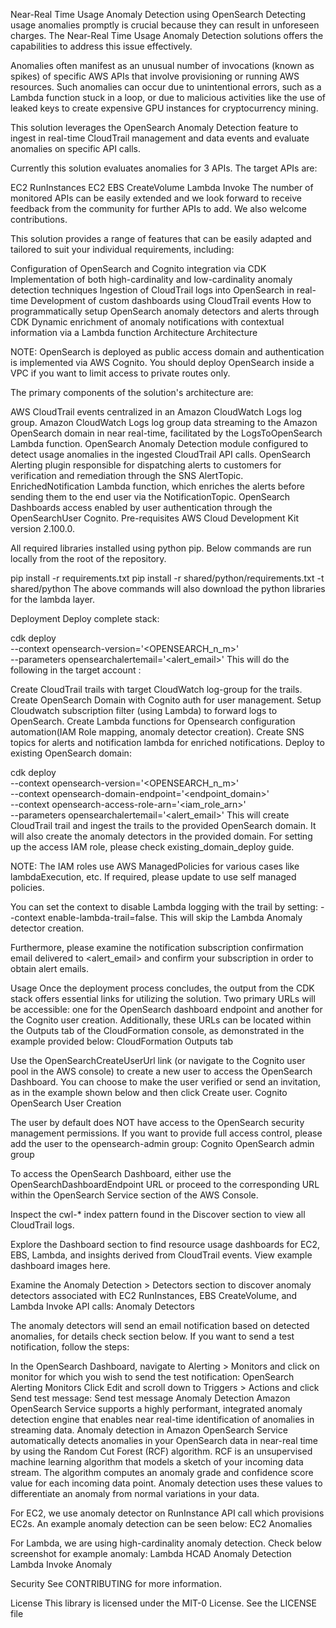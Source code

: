 Near-Real Time Usage Anomaly Detection using OpenSearch
Detecting usage anomalies promptly is crucial because they can result in unforeseen charges. The Near-Real Time Usage Anomaly Detection solutions offers the capabilities to address this issue effectively.

Anomalies often manifest as an unusual number of invocations (known as spikes) of specific AWS APIs that involve provisioning or running AWS resources. Such anomalies can occur due to unintentional errors, such as a Lambda function stuck in a loop, or due to malicious activities like the use of leaked keys to create expensive GPU instances for cryptocurrency mining.

This solution leverages the OpenSearch Anomaly Detection feature to ingest in real-time CloudTrail management and data events and evaluate anomalies on specific API calls.

Currently this solution evaluates anomalies for 3 APIs. The target APIs are:

EC2 RunInstances
EC2 EBS CreateVolume
Lambda Invoke
The number of monitored APIs can be easily extended and we look forward to receive feedback from the community for further APIs to add. We also welcome contributions.

This solution provides a range of features that can be easily adapted and tailored to suit your individual requirements, including:

Configuration of OpenSearch and Cognito integration via CDK
Implementation of both high-cardinality and low-cardinality anomaly detection techniques 
Ingestion of CloudTrail logs into OpenSearch in real-time
Development of custom dashboards using CloudTrail events
How to programmatically setup OpenSearch anomaly detectors and alerts through CDK
Dynamic enrichment of anomaly notifications with contextual information via a Lambda function
Architecture
Architecture

NOTE: OpenSearch is deployed as public access domain and authentication is implemented via AWS Cognito. You should deploy OpenSearch inside a VPC if you want to limit access to private routes only.

The primary components of the solution's architecture are:

AWS CloudTrail events centralized in an Amazon CloudWatch Logs log group.
Amazon CloudWatch Logs log group data streaming to the Amazon OpenSearch domain in near real-time, facilitated by the LogsToOpenSearch Lambda function.
OpenSearch Anomaly Detection module configured to detect usage anomalies in the ingested CloudTrail API calls.
OpenSearch Alerting plugin responsible for dispatching alerts to customers for verification and remediation through the SNS AlertTopic.
EnrichedNotification Lambda function, which enriches the alerts before sending them to the end user via the NotificationTopic.
OpenSearch Dashboards access enabled by user authentication through the OpenSearchUser Cognito.
Pre-requisites
AWS Cloud Development Kit version 2.100.0.

All required libraries installed using python pip. Below commands are run locally from the root of the repository.

pip install -r requirements.txt
pip install -r shared/python/requirements.txt -t shared/python 
The above commands will also download the python libraries for the lambda layer.

Deployment
Deploy complete stack:

cdk deploy \
--context opensearch-version='<OPENSEARCH_n_m>' \
--parameters opensearchalertemail='<alert_email>'
This will do the following in the target account :

Create CloudTrail trails with target CloudWatch log-group for the trails.
Create OpenSearch Domain with Cognito auth for user management.
Setup Cloudwatch subscription filter (using Lambda) to forward logs to OpenSearch.
Create Lambda functions for Opensearch configuration automation(IAM Role mapping, anomaly detector creation).
Create SNS topics for alerts and notification lambda for enriched notifications.
Deploy to existing OpenSearch domain:

cdk deploy \
--context opensearch-version='<OPENSEARCH_n_m>' \
--context opensearch-domain-endpoint='<endpoint_domain>' \
--context opensearch-access-role-arn='<iam_role_arn>' \
--parameters opensearchalertemail='<alert_email>'
This will create CloudTrail trail and ingest the trails to the provided OpenSearch domain. It will also create the anomaly detectors in the provided domain.
For setting up the access IAM role, please check existing_domain_deploy guide.

NOTE: The IAM roles use AWS ManagedPolicies for various cases like lambdaExecution, etc. If required, please update to use self managed policies.

You can set the context to disable Lambda logging with the trail by setting: --context enable-lambda-trail=false. This will skip the Lambda Anomaly detector creation.

Furthermore, please examine the notification subscription confirmation email delivered to <alert_email> and confirm your subscription in order to obtain alert emails.

Usage
Once the deployment process concludes, the output from the CDK stack offers essential links for utilizing the solution.
Two primary URLs will be accessible: one for the OpenSearch dashboard endpoint and another for the Cognito user creation. Additionally, these URLs can be located within the Outputs tab of the CloudFormation console, as demonstrated in the example provided below: CloudFormation Outputs tab

Use the OpenSearchCreateUserUrl link (or navigate to the Cognito user pool in the AWS console) to create a new user to access the OpenSearch Dashboard. You can choose to make the user verified or send an invitation, as in the example shown below and then click Create user. Cognito OpenSearch User Creation

The user by default does NOT have access to the OpenSearch security management permissions. If you want to provide full access control, please add the user to the opensearch-admin group:
Cognito OpenSearch admin group

To access the OpenSearch Dashboard, either use the OpenSearchDashboardEndpoint URL or proceed to the corresponding URL within the OpenSearch Service section of the AWS Console.

Inspect the cwl-* index pattern found in the Discover section to view all CloudTrail logs.

Explore the Dashboard section to find resource usage dashboards for EC2, EBS, Lambda, and insights derived from CloudTrail events. View example dashboard images here.

Examine the Anomaly Detection > Detectors section to discover anomaly detectors associated with EC2 RunInstances, EBS CreateVolume, and Lambda Invoke API calls:
Anomaly Detectors

The anomaly detectors will send an email notification based on detected anomalies, for details check section below.
If you want to send a test notification, follow the steps:

In the OpenSearch Dashboard, navigate to Alerting > Monitors and click on monitor for which you wish to send the test notification:
OpenSearch Alerting Monitors
Click Edit and scroll down to Triggers > Actions and click Send test message:
Send test message
Anomaly Detection
Amazon OpenSearch Service supports a highly performant, integrated anomaly detection engine that enables near real-time identification of anomalies in streaming data. Anomaly detection in Amazon OpenSearch Service automatically detects anomalies in your OpenSearch data in near-real time by using the Random Cut Forest (RCF) algorithm. RCF is an unsupervised machine learning algorithm that models a sketch of your incoming data stream. The algorithm computes an anomaly grade and confidence score value for each incoming data point. Anomaly detection uses these values to differentiate an anomaly from normal variations in your data.

For EC2, we use anomaly detector on RunInstance API call which provisions EC2s. An example anomaly detection can be seen below:
EC2 Anomalies

For Lambda, we are using high-cardinality anomaly detection.
Check below screenshot for example anomaly:
Lambda HCAD Anomaly Detection
Lambda Invoke Anomaly

Security
See CONTRIBUTING for more information.

License
This library is licensed under the MIT-0 License. See the LICENSE file
